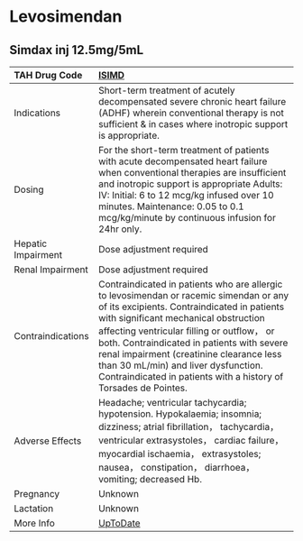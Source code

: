 # Levosimendan

## Simdax inj 12.5mg/5mL

| TAH Drug Code      | [ISIMD](https://www.tahsda.org.tw/drugs/hissearch.php?drug_code=ISIMD)                                                                                                                                                                                                                                                                                                                                                           |
|:-------------------|:---------------------------------------------------------------------------------------------------------------------------------------------------------------------------------------------------------------------------------------------------------------------------------------------------------------------------------------------------------------------------------------------------------------------------------|
| Indications        | Short-term treatment of acutely decompensated severe chronic heart failure (ADHF) wherein conventional therapy is not sufficient & in cases where inotropic support is appropriate.                                                                                                                                                                                                                                              |
| Dosing             | For the short-term treatment of patients with acute decompensated heart failure when conventional therapies are insufficient and inotropic support is appropriate Adults: IV: Initial: 6 to 12 mcg/kg infused over 10 minutes. Maintenance: 0.05 to 0.1 mcg/kg/minute by continuous infusion for 24hr only.                                                                                                                      |
| Hepatic Impairment | Dose adjustment required                                                                                                                                                                                                                                                                                                                                                                                                         |
| Renal Impairment   | Dose adjustment required                                                                                                                                                                                                                                                                                                                                                                                                         |
| Contraindications  | Contraindicated in patients who are allergic to levosimendan or racemic simendan or any of its excipients. Contraindicated in patients with significant mechanical obstruction affecting ventricular filling or outflow， or both. Contraindicated in patients with severe renal impairment (creatinine clearance less than 30 mL/min) and liver dysfunction. Contraindicated in patients with a history of Torsades de Pointes. |
| Adverse Effects    | Headache; ventricular tachycardia; hypotension. Hypokalaemia; insomnia; dizziness; atrial fibrillation， tachycardia， ventricular extrasystoles， cardiac failure， myocardial ischaemia， extrasystoles; nausea， constipation， diarrhoea， vomiting; decreased Hb.                                                                                                                                                           |
| Pregnancy          | Unknown                                                                                                                                                                                                                                                                                                                                                                                                                          |
| Lactation          | Unknown                                                                                                                                                                                                                                                                                                                                                                                                                          |
| More Info          | [UpToDate](https://www.uptodate.com/contents/levosimendan-international-drug-information-concise)                                                                                                                                                                                                                                                                                                                                |


